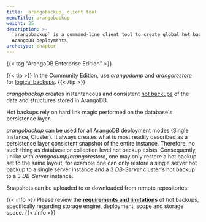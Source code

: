 ```yaml
---
title: _arangobackup_ client tool
menuTitle: arangobackup
weight: 25
description: >-
  `arangobackup` is a command-line client tool to create global hot backups of
  ArangoDB deployments
archetype: chapter
---
```

{{< tag "ArangoDB Enterprise Edition" >}}

{{< tip >}}
In the Community Edition, use [_arangodump_](../arangodump/_index.md) and
[_arangorestore_](../arangorestore/_index.md) for
[logical backups](../../../operations/backup-and-restore.md#logical-backups).
{{< /tip >}}

_arangobackup_ creates instantaneous and consistent
[hot backups](../../../operations/backup-and-restore.md#hot-backups) of the data
and structures stored in ArangoDB.

Hot backups rely on hard link magic performed on the database's
persistence layer.

_arangobackup_ can be used for all ArangoDB deployment modes
(Single Instance, Cluster). It always creates what
is most readily described as a persistence layer consistent snapshot
of the entire instance. Therefore, no such thing as database or
collection level hot backup exists. Consequently, unlike with
_arangodump_/_arangorestore_, one may only restore a hot backup set to
the same layout, for example one can only restore a single server hot backup 
to a single server instance and a 3 _DB-Server_ cluster's hot backup to a 3
_DB-Server_ instance.

Snapshots can be uploaded to or downloaded from remote repositories.

{{< info >}}
Please review the
[**requirements and limitations**](../../../operations/backup-and-restore.md#hot-backup-limitations)
of hot backups, specifically regarding storage engine, deployment, scope
and storage space.
{{< /info >}}
